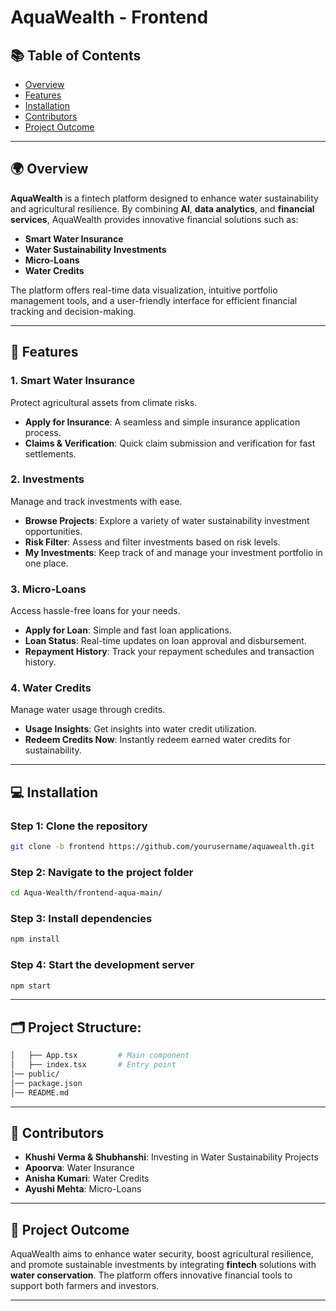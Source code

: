 
# AquaWealth - Frontend

## 📚 Table of Contents
- [Overview](#overview)
- [Features](#features)
- [Installation](#installation)
- [Contributors](#contributors)
- [Project Outcome](#project-outcome)

---

## 🌍 Overview
**AquaWealth** is a fintech platform designed to enhance water sustainability and agricultural resilience. By combining **AI**, **data analytics**, and **financial services**, AquaWealth provides innovative financial solutions such as:
- **Smart Water Insurance**
- **Water Sustainability Investments**
- **Micro-Loans**
- **Water Credits**

The platform offers real-time data visualization, intuitive portfolio management tools, and a user-friendly interface for efficient financial tracking and decision-making.

---

## 🔑 Features

### 1. **Smart Water Insurance**
Protect agricultural assets from climate risks.
- **Apply for Insurance**: A seamless and simple insurance application process.
- **Claims & Verification**: Quick claim submission and verification for fast settlements.

### 2. **Investments**
Manage and track investments with ease.
- **Browse Projects**: Explore a variety of water sustainability investment opportunities.
- **Risk Filter**: Assess and filter investments based on risk levels.
- **My Investments**: Keep track of and manage your investment portfolio in one place.

### 3. **Micro-Loans**
Access hassle-free loans for your needs.
- **Apply for Loan**: Simple and fast loan applications.
- **Loan Status**: Real-time updates on loan approval and disbursement.
- **Repayment History**: Track your repayment schedules and transaction history.

### 4. **Water Credits**
Manage water usage through credits.
- **Usage Insights**: Get insights into water credit utilization.
- **Redeem Credits Now**: Instantly redeem earned water credits for sustainability.

---

## 💻 Installation

### Step 1: Clone the repository
```bash
git clone -b frontend https://github.com/yourusername/aquawealth.git
```

### Step 2: Navigate to the project folder
```bash
cd Aqua-Wealth/frontend-aqua-main/
```

### Step 3: Install dependencies
```bash
npm install
```

### Step 4: Start the development server
```bash
npm start
```

---

## 🗂️ Project Structure:
```bash
│   ├── App.tsx         # Main component
│   ├── index.tsx       # Entry point
│── public/
│── package.json
│── README.md
```

---

## 👥 Contributors
- **Khushi Verma & Shubhanshi**: Investing in Water Sustainability Projects
- **Apoorva**: Water Insurance
- **Anisha Kumari**: Water Credits
- **Ayushi Mehta**: Micro-Loans

---

## 🌱 Project Outcome
AquaWealth aims to enhance water security, boost agricultural resilience, and promote sustainable investments by integrating **fintech** solutions with **water conservation**. The platform offers innovative financial tools to support both farmers and investors.

---

